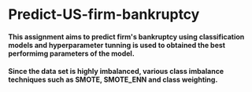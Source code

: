 # Predict-US-firm-bankruptcy

#### This assignment aims to predict firm's bankruptcy using classification models and hyperparameter tunning is used to obtained the best performimg parameters of the model.
#### Since the data set is highly imbalanced, various class imbalance techniques such as SMOTE, SMOTE_ENN and class weighting.
